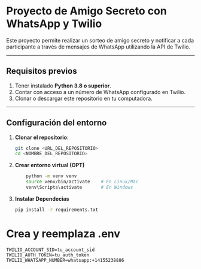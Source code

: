 # Proyecto de Amigo Secreto con WhatsApp y Twilio

Este proyecto permite realizar un sorteo de amigo secreto y notificar a cada participante a través de mensajes de WhatsApp utilizando la API de Twilio.

---

## **Requisitos previos**

1. Tener instalado **Python 3.8 o superior**.
2. Contar con acceso a un número de WhatsApp configurado en Twilio.
3. Clonar o descargar este repositorio en tu computadora.

---

## **Configuración del entorno**

1. **Clonar el repositorio**:

   ```bash
   git clone <URL_DEL_REPOSITORIO>
   cd <NOMBRE_DEL_REPOSITORIO>

2. **Crear entorno virtual (OPT)**
    ```bash
        python -m venv venv
        source venv/bin/activate    # En Linux/Mac
        venv\Scripts\activate       # En Windows

3. **Instalar Dependecias**
    ```bash
    pip install -r requirements.txt

# Crea y reemplaza .env
    TWILIO_ACCOUNT_SID=tu_account_sid
    TWILIO_AUTH_TOKEN=tu_auth_token
    TWILIO_WHATSAPP_NUMBER=whatsapp:+14155238886

